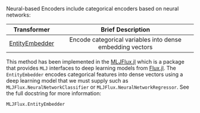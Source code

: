 Neural-based Encoders include categorical encoders based on neural networks:

| Transformer | Brief Description |
|:----------:|:----------:|
| [EntityEmbedder](@ref) | Encode categorical variables into dense embedding vectors |

This method has been implemented in the [MLJFlux.jl](https://github.com/FluxML/MLJFlux.jl) which is a package that provides `MLJ` interfaces to deep learning models from [Flux.jl](https://fluxml.ai/Flux.jl/stable/). The `EntityEmbedder` encodes categorical features into dense vectors using a deep learning model that we must supply such as `MLJFlux.NeuralNetworkClassifier` or `MLJFlux.NeuralNetworkRegressor`. See the full docstring for more information:

```@docs
MLJFlux.EntityEmbedder
```